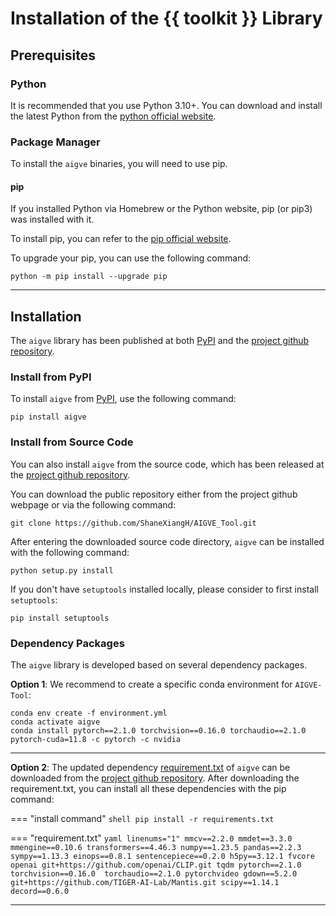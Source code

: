 # Installation of the {{ toolkit }} Library

## Prerequisites

### Python

It is recommended that you use Python 3.10+. You can download and install the latest Python 
from the [python official website](https://www.python.org/downloads/).

### Package Manager

To install the `aigve` binaries, you will need to use pip. 

#### pip

If you installed Python via Homebrew or the Python website, pip (or pip3) was installed with it.

To install pip, you can refer to the [pip official website](https://pip.pypa.io/en/stable/installation/).

To upgrade your pip, you can use the following command:
```shell
python -m pip install --upgrade pip
```

--------------------

## Installation

The `aigve` library has been published at both [PyPI](https://pypi.org/project/aigve/) and the [project github repository](https://github.com/ShaneXiangH/AIGVE_Tool).

### Install from PyPI

To install `aigve` from [PyPI](https://pypi.org/project/aigve/), use the following command:

```shell
pip install aigve
```


### Install from Source Code

You can also install `aigve` from the source code, which has been released at the 
[project github repository](https://github.com/ShaneXiangH/AIGVE_Tool). 

You can download the public repository either from the project github webpage or via the following command:
```shell
git clone https://github.com/ShaneXiangH/AIGVE_Tool.git
```

After entering the downloaded source code directory, `aigve` can be installed with the following command:

```shell
python setup.py install
```

If you don't have `setuptools` installed locally, please consider to first install `setuptools`:
```shell
pip install setuptools 
```

### Dependency Packages

The `aigve` library is developed based on several dependency packages. 

**Option 1**: We recommend to create a specific conda environment for `AIGVE-Tool`:
```shell
conda env create -f environment.yml
conda activate aigve
conda install pytorch==2.1.0 torchvision==0.16.0 torchaudio==2.1.0 pytorch-cuda=11.8 -c pytorch -c nvidia
```

--------------------

**Option 2**: The updated dependency [requirement.txt](https://github.com/ShaneXiangH/AIGVE_Tool/blob/main/requirement.txt) of `aigve`
can be downloaded from the [project github repository](https://github.com/ShaneXiangH/AIGVE_Tool).
After downloading the requirement.txt, you can install all these dependencies with the pip command:

=== "install command"
    ```shell
    pip install -r requirements.txt
    ```

=== "requirement.txt"
    ``` yaml linenums="1"
    mmcv==2.2.0
    mmdet==3.3.0
    mmengine==0.10.6
    transformers==4.46.3
    numpy==1.23.5
    pandas==2.2.3
    sympy==1.13.3
    einops==0.8.1
    sentencepiece==0.2.0
    h5py==3.12.1
    fvcore
    openai
    git+https://github.com/openai/CLIP.git
    tqdm
    pytorch==2.1.0 
    torchvision==0.16.0 
    torchaudio==2.1.0
    pytorchvideo
    gdown==5.2.0
    git+https://github.com/TIGER-AI-Lab/Mantis.git
    scipy==1.14.1
    decord==0.6.0
    ```


--------------------